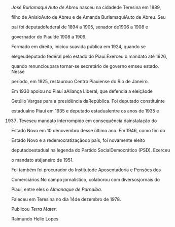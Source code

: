 

*José Burlamaqui Auto de Abreu* nasceu na cidadede Teresina em 1889,

filho de AnísioAuto de Abreu e de Amanda BurlamaquiAuto de Abreu. Seu

pai foi deputadofederal de 1894 a 1905, senador de1906 a 1908 e

governador do Piauíde 1908 a 1909.



Formado em direito, iniciou suavida pública em 1924, quando se

elegeudeputado federal pelo estado do Piauí.Exerceu o mandato até 1926,

quando renuncioupara tornar-se secretário de governo emseu estado. Nesse

período, em 1925, restaurouo Centro Piauiense do Rio de Janeiro.



Em 1930 apoiou no Piauí aAliança Liberal, que defendia a eleiçãode

Getúlio Vargas para a presidência daRepública. Foi deputado constituinte

estadualno Piauí em 1935 e deputado estadualentre os anos de 1935 e

1937. Teveseu mandato interrompido em consequência dainstalação do

Estado Novo em 10 denovembro desse último ano. Em 1946, como fim do

Estado Novo e a redemocratizaçãodo país, foi novamente eleito

deputadoestadual na legenda do Partido SocialDemocrático (PSD). Exerceu

o mandato atéjaneiro de 1951.



Foi também foi procurador do Institutode Aposentadoria e Pensões dos

Comerciários.No campo jornalístico, colaborou com diversosjornais do

Piauí, entre eles o *Almanaque de Parnaíba*.



Faleceu em Teresina no dia 14de dezembro de 1978.



Publicou *Terra Mater*.



Raimundo Helio Lopes



